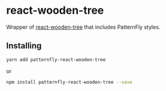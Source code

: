 # react-wooden-tree

Wrapper of [react-wooden-tree](https://github.com/brumik/react-wooden-tree) that includes PatternFly styles.

## Installing

```sh
yarn add patternfly-react-wooden-tree
```

or

```sh
npm install patternfly-react-wooden-tree --save
```
